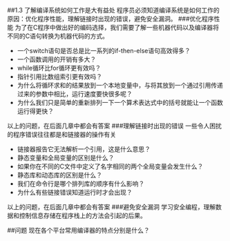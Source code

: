 ##1.3 了解编译系统如何工作是大有益处
程序员必须知道编译系统是如何工作的原因：优化程序性能，理解链接时出现的错误，避免安全漏洞。
###优化程序性能
为了在C程序中做出好的编码选择，我们需要了解一些机器代码以及编译器将不同的C语句转换为机器代码的方式。
- 一个switch语句是否总是比一系列的if-then-else语句高效得多？
- 一个函数调用的开销有多大？
- while循环比for循环更有效吗？
- 指针引用比数组索引更有效吗？
- 为什么将循环求和的结果放到一个本地变量中，与将其放到一个通过引用传递过来的参数中相比，运行速度要快很多呢？
- 为什么我们只是简单的重新排列一下一个算术表达式中的括号就能让一个函数运行得更快？

以上的问题，在后面几章中都会有答案
###理解链接时出现的错误
一些令人困扰的程序错误往往都是和链接器的操作有关
- 链接器报告它无法解析一个引用，这是什么意思？
- 静态变量和全局变量的区别是什么？
- 如果你在不同的C文件中定义了名字相同的两个全局变量会发生什么？
- 静态库和动态库的区别是什么？
- 我们在命令行是哪个排列库的顺序有什么影响？
- 为什么有些链接错误知道运行时才会出现？

以上的问题，在后面几章中都会有答案
###避免安全漏洞
学习安全编程，理解数据和控制信息存储在程序栈上的方法会引起的后果。

##问题
现在各个平台常用编译器的特点分别是什么？  

